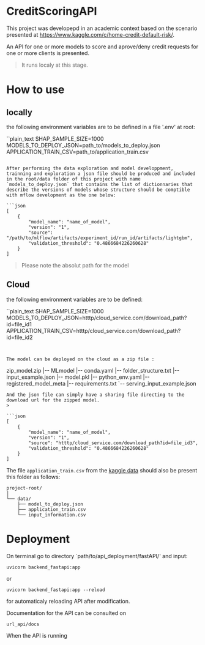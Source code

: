 # CreditScoringAPI

This project was developepd in an academic context based on the scenario presented at https://www.kaggle.com/c/home-credit-default-risk/.

An API for one or more models to score and aprove/deny credit requests for one or more clients is presented.

> It runs localy at this stage.

# How to use


## locally 
the following environment variables are to be defined in a file '.env' at root:

``plain_text
SHAP_SAMPLE_SIZE=1000
MODELS_TO_DEPLOY_JSON=path_to/models_to_deploy.json
APPLICATION_TRAIN_CSV=path_to/application_train.csv
```

After performing the data exploration and model developpment, trainning and exploration a json file should be produced and included in the root/data folder of this project with name `models_to_deploy.json` that contains the list of dictionnaries that describe the versions of models whose structure should be comptible with mflow development as the one below:

```json
[
    {
        "model_name": "name_of_model",
        "version": "1",
        "source": "/path/to/mlflow/artifacts/experiment_id/run_id/artifacts/lightgbm",
        "validation_threshold": "0.4866684226260628"
    }
]
```
> Please note the absolut path for the model 


## Cloud


the following environment variables are to be defined:

``plain_text
SHAP_SAMPLE_SIZE=1000
MODELS_TO_DEPLOY_JSON=htttp/cloud_service.com/download_path?id=file_id1
APPLICATION_TRAIN_CSV=htttp/cloud_service.com/download_path?id=file_id2
```


The model can be deployed on the cloud as a zip file :
```
zip_model.zip
|-- MLmodel
|-- conda.yaml
|-- folder_structure.txt
|-- input_example.json
|-- model.pkl
|-- python_env.yaml
|-- registered_model_meta
|-- requirements.txt
`-- serving_input_example.json
```
And the json file can simply have a sharing file directing to the download url for the zipped model.
>

```json
[
    {
        "model_name": "name_of_model",
        "version": "1",
        "source": "htttp/cloud_service.com/download_path?id=file_id3",
        "validation_threshold": "0.4866684226260628"
    }
]
```


The file `application_train.csv` from the [kaggle data](https://www.kaggle.com/c/home-credit-default-risk/data) should also be present this folder as follows:

```
project-root/
│
└── data/
    ├── model_to_deploy.json
    ├── application_train.csv
    └── input_information.csv
```
# Deployment

On terminal go to directory `path/to/api_deployment/fastAPI/' and input:

```
uvicorn backend_fastapi:app
```
or 

```
uvicorn backend_fastapi:app --reload
```
for automaticaly reloading API after modification.


Documentation for the API can be consulted on
```url
url_api/docs
```
When the API is running

